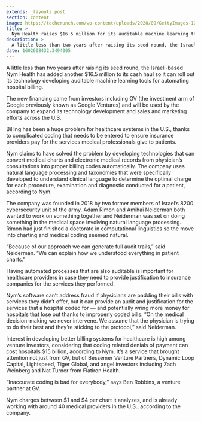 ```yaml
--- 
extends: _layouts.post 
section: content 
image: https://techcrunch.com/wp-content/uploads/2020/09/GettyImages-1211152561.jpg?w=583 
title: > 
  Nym Health raises $16.5 million for its auditable machine learning tools for automating hospital billing – TechCrunch 
description: > 
  A little less than two years after raising its seed round, the Israeli-based Nym Health has added another $16.5 million to its cash haul so it can roll out its technology developing auditable machine learning tools for automating hospital billing.Nym claims to have solved the problem by developing technologies that can convert medical charts and electronic medical records from physician’s consultations into proper billing codes automatically.Rimon had just finished a doctorate in computational linguistics so the move into charting and medical coding seemed natural.Interest in developing better billing systems for healthcare is high among venture investors, considering that coding related denials of payment can cost hospitals $15 billion, according to Nym.Nym charges between $1 and $4 per chart it analyzes, and is already working with around 40 medical providers in the U.S., according to the company. 
date: 1602608432.3494005 
--- 
```

A little less than two years after raising its seed round, the Israeli-based Nym Health has added another $16.5 million to its cash haul so it can roll out its technology developing auditable machine learning tools for automating hospital billing.

The new financing came from investors including GV (the investment arm of Google previously known as Google Ventures) and will be used by the company to expand its technology development and sales and marketing efforts across the U.S.

Billing has been a huge problem for healthcare systems in the U.S., thanks to complicated coding that needs to be entered to ensure insurance providers pay for the services medical professionals give to patients.

Nym claims to have solved the problem by developing technologies that can convert medical charts and electronic medical records from physician’s consultations into proper billing codes automatically. The company uses natural language processing and taxonomies that were specifically developed to understand clinical language to determine the optimal charge for each procedure, examination and diagnostic conducted for a patient, according to Nym.

The company was founded in 2018 by two former members of Israel’s 8200 cybersecurity unit of the army. Adam Rimon and Amihai Neiderman both wanted to work on something together and Neiderman was set on doing something in the medical space involving natural language processing. Rimon had just finished a doctorate in computational linguistics so the move into charting and medical coding seemed natural.

“Because of our approach we can generate full audit trails,” said Neiderman. “We can explain how we understood everything in patient charts.”

Having automated processes that are also auditable is important for healthcare providers in case they need to provide justification to insurance companies for the services they performed.

Nym’s software can’t address fraud if physicians are padding their bills with services they didn’t offer, but it can provide an audit and justification for the services that a hospital coded for — and potentially wring more money for hospitals that lose out thanks to improperly coded bills. “On the medical decision-making we never intervene. We assume that the physician is trying to do their best and they’re sticking to the protocol,” said Neiderman.

Interest in developing better billing systems for healthcare is high among venture investors, considering that coding related denials of payment can cost hospitals $15 billion, according to Nym. It’s a service that brought attention not just from GV, but of Bessemer Venture Partners, Dynamic Loop Capital, Lightspeed, Tiger Global, and angel investors including Zach Weinberg and Nat Turner from Flatiron Health.

“Inaccurate coding is bad for everybody,” says Ben Robbins, a venture partner at GV.

Nym charges between $1 and $4 per chart it analyzes, and is already working with around 40 medical providers in the U.S., according to the company.